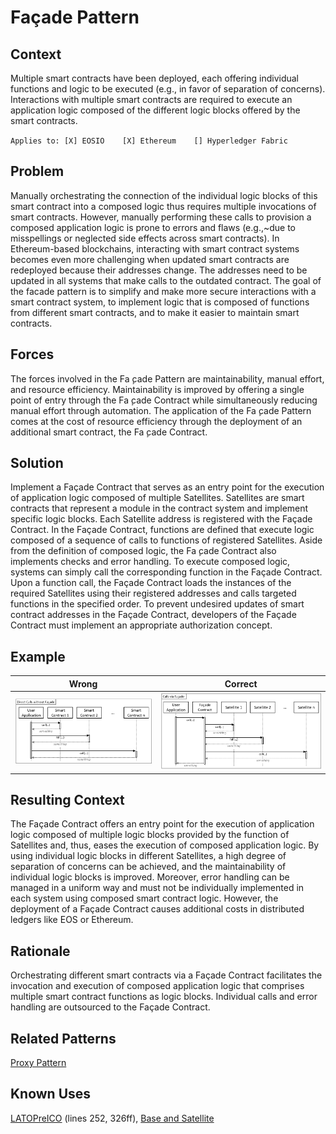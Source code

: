 # Façade Pattern
## Context
Multiple smart contracts have been deployed, each offering individual functions and logic to be executed (e.g., in favor of separation of concerns). Interactions with multiple smart contracts are required to execute an application logic composed of the different logic blocks offered by the smart contracts.

``Applies to: [X] EOSIO    [X] Ethereum    [] Hyperledger Fabric``

## Problem
Manually orchestrating the connection of the individual logic blocks of this smart contract into a composed logic thus requires multiple invocations of smart contracts. However, manually performing these calls to provision a composed application logic is prone to errors and flaws (e.g.,~due to misspellings or neglected side effects across smart contracts). In Ethereum-based blockchains, interacting with smart contract systems becomes even more challenging when updated smart contracts are redeployed because their addresses change. The addresses need to be updated in all systems that make calls to the outdated contract. The goal of the facade pattern is to simplify and make more secure interactions with a smart contract system, to implement logic that is composed of functions from different smart contracts, and to make it easier to maintain smart contracts.

## Forces
The forces involved in the Fa ̧cade Pattern are maintainability, manual effort, and resource efficiency. Maintainability is improved by offering a single point of entry through
the Fa ̧cade Contract while simultaneously reducing manual effort through automation.
The application of the Fa ̧cade Pattern comes at the cost of resource efficiency through
the deployment of an additional smart contract, the Fa ̧cade Contract.

## Solution
Implement a Façade Contract that serves as an entry point for the execution of application logic composed of multiple Satellites. Satellites are smart contracts that represent a module in the contract system and implement specific logic blocks. Each Satellite address is registered with the Façade Contract. In the Façade Contract, functions are defined that execute logic composed of a sequence of calls to functions of registered Satellites. Aside from the definition of composed logic, the Fa ̧cade Contract also implements checks and error handling. To execute composed logic, systems can simply call the corresponding function in the Façade Contract. Upon a function call, the Façade Contract loads the instances of the required Satellites using their registered addresses and calls targeted functions in the specified order. To prevent undesired updates of smart contract addresses in the Façade Contract, developers of the Façade Contract must implement an appropriate authorization concept.

## Example
Wrong | Correct
------------ | -------------
![Wrong](Façade%20Pattern%20-%20Direct%20Calls%20without%20Façade.png) | ![Correct](Façade%20Pattern%20-%20Direct%20via%20Façade.png)

## Resulting Context
The Façade Contract offers an entry point for the execution of application logic composed of multiple logic blocks provided by the function of Satellites and, thus, eases the execution of composed application logic. By using individual logic blocks in different Satellites, a high degree of separation of concerns can be achieved, and the maintainability of individual logic blocks is improved. Moreover, error handling can be managed in a uniform way and must not be individually implemented in each system using composed smart contract logic. However, the deployment of a Façade Contract causes additional costs in distributed ledgers like EOS or Ethereum.

## Rationale
Orchestrating different smart contracts via a Façade Contract facilitates the invocation
and execution of composed application logic that comprises multiple smart contract
functions as logic blocks. Individual calls and error handling are outsourced to the
Façade Contract.

## Related Patterns
[Proxy Pattern](/Architectural%20Patterns/Proxy%20Pattern/README.md#context)

## Known Uses
[LATOPreICO](https://etherscan.io/address/0x459F7854776ED005B6Ec63a88F834fDAB0B6993e#code) (lines 252, 326ff), [Base and Satellite](https://github.com/maxwoe/solidity_patterns/tree/master/maintenance/satellite)
